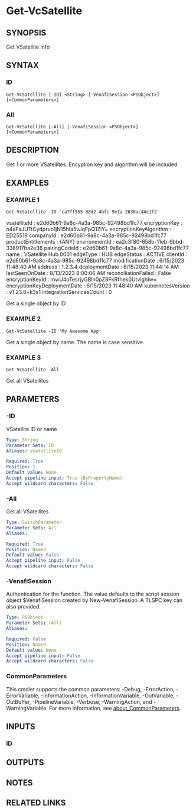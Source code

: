 # Get-VcSatellite

## SYNOPSIS
Get VSatellite info

## SYNTAX

### ID
```
Get-VcSatellite [-ID] <String> [-VenafiSession <PSObject>] [<CommonParameters>]
```

### All
```
Get-VcSatellite [-All] [-VenafiSession <PSObject>] [<CommonParameters>]
```

## DESCRIPTION
Get 1 or more VSatellites. 
Encyption key and algorithm will be included.

## EXAMPLES

### EXAMPLE 1
```
Get-VcSatellite -ID 'ca7ff555-88d2-4bfc-9efa-2630ac44c1f2'
```

vsatelliteId                : e2d60b61-9a8c-4a3a-985c-92498bd1fc77
encryptionKey               : o4aFaJUTtCydprvb1jN15hIa5vJqFpQ1ZiY=
encryptionKeyAlgorithm      : ED25519
companyId                   : e2d60b61-9a8c-4a3a-985c-92498bd1fc77
productEntitlements         : {ANY}
environmentId               : ea2c3f80-658b-11eb-9bbd-338917ba2e36
pairingCodeId               : e2d60b61-9a8c-4a3a-985c-92498bd1fc77
name                        : VSatellite Hub 0001
edgeType                    : HUB
edgeStatus                  : ACTIVE
clientId                    : e2d60b61-9a8c-4a3a-985c-92498bd1fc77
modificationDate            : 6/15/2023 11:48:40 AM
address                     : 1.2.3.4
deploymentDate              : 6/15/2023 11:44:14 AM
lastSeenOnDate              : 8/13/2023 8:00:06 AM
reconciliationFailed        : False
encryptionKeyId             : mwU4oTesrjyGBln0pZ8FkRfhek0UtvighIw=
encryptionKeyDeploymentDate : 6/15/2023 11:48:40 AM
kubernetesVersion           : v1.23.6+k3s1
integrationServicesCount    : 0

Get a single object by ID

### EXAMPLE 2
```
Get-VcSatellite -ID 'My Awesome App'
```

Get a single object by name. 
The name is case sensitive.

### EXAMPLE 3
```
Get-VcSatellite -All
```

Get all VSatellites

## PARAMETERS

### -ID
VSatellite ID or name

```yaml
Type: String
Parameter Sets: ID
Aliases: vsatelliteId

Required: True
Position: 1
Default value: None
Accept pipeline input: True (ByPropertyName)
Accept wildcard characters: False
```

### -All
Get all VSatellites

```yaml
Type: SwitchParameter
Parameter Sets: All
Aliases:

Required: True
Position: Named
Default value: False
Accept pipeline input: False
Accept wildcard characters: False
```

### -VenafiSession
Authentication for the function.
The value defaults to the script session object $VenafiSession created by New-VenafiSession.
A TLSPC key can also provided.

```yaml
Type: PSObject
Parameter Sets: (All)
Aliases:

Required: False
Position: Named
Default value: None
Accept pipeline input: False
Accept wildcard characters: False
```

### CommonParameters
This cmdlet supports the common parameters: -Debug, -ErrorAction, -ErrorVariable, -InformationAction, -InformationVariable, -OutVariable, -OutBuffer, -PipelineVariable, -Verbose, -WarningAction, and -WarningVariable. For more information, see [about_CommonParameters](http://go.microsoft.com/fwlink/?LinkID=113216).

## INPUTS

### ID
## OUTPUTS

## NOTES

## RELATED LINKS
